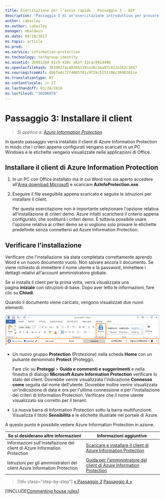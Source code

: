 ```yaml
---
title: Esercitazione per l'avvio rapido - Passaggio 3 - AIP
description: "Passaggio 3 di un'esercitazione introduttiva per provare rapidamente a usare Azure Information Protection: installare il client."
author: cabailey
ms.author: cabailey
manager: mbaldwin
ms.date: 09/18/2017
ms.topic: article
ms.prod: ''
ms.service: information-protection
ms.technology: techgroup-identity
ms.assetid: 209815b9-81c9-430c-a82f-32cac991449b
ms.openlocfilehash: 363902fac8036b118ce28c3ea87c812e262c3d47
ms.sourcegitcommit: dbbfadc72f4005f81c9f28c515119bc3098201ce
ms.translationtype: HT
ms.contentlocale: it-IT
ms.lasthandoff: 03/28/2018
ms.locfileid: "30206078"
---
```

# <a name="step-3-install-the-client"></a>Passaggio 3: Installare il client

>*Si applica a: [Azure Information Protection](https://azure.microsoft.com/pricing/details/information-protection)*

In questo passaggio verrà installato il client di Azure Information Protection in modo che i criteri appena configurati vengano scaricati in un PC Windows e le etichette vengano visualizzate nelle applicazioni di Office.


## <a name="install-the-azure-information-protection-client"></a>Installare il client di Azure Information Protection

1. In un PC con Office installato ma in cui Word non sia aperto accedere all'[Area download Microsoft](https://www.microsoft.com/en-us/download/details.aspx?id=53018) e scaricare **AzInfoProtection.exe**.
    
2. Eseguire il file eseguibile appena scaricato e seguire le istruzioni per installare il client.
    
    Per questa esercitazione non è importante selezionare l'opzione relativa all'installazione di criteri demo. Azure infatti scaricherà il criterio appena configurato, che sostituirà i criteri demo. È tuttavia possibile usare l'opzione relativa ai criteri demo se si vogliono solo provare le etichette predefinite senza connettersi ad Azure Information Protection. 

## <a name="verify-the-installation"></a>Verificare l'installazione

Verificare che l'installazione sia stata completata correttamente aprendo Word e un nuovo documento vuoto. Non salvare ancora il documento. Se viene richiesto di immettere il nome utente e la password, immettere i dettagli relativi all'account amministratore globale. 

Se si installa il client per la prima volta, verrà visualizzata una pagina **iniziale** con istruzioni di base. Dopo aver letto le informazioni, fare clic su **Chiudi**.

Quando il documento viene caricato, vengono visualizzati due nuovi elementi:

![Esercitazione introduttiva di Azure Information Protection, passaggio 3: Client installato](../media/word2016-calloutsv2.png)

- Un nuovo gruppo **Protection** (Protezione) nella scheda **Home** con un pulsante denominato **Protect** (Proteggi).
    
    Fare clic su **Proteggi** > **Guida e commenti e suggerimenti** e nella finestra di dialogo **Microsoft Azure Information Protection** verificare lo stato del client. Dovrebbe venire visualizzata l'indicazione **Connesso come** seguita dal nome dell'utente. Dovrebbe inoltre venire visualizzata un'indicazione di data e ora per l'ultima connessione e per l'installazione dei criteri di Information Protection. Verificare che il nome utente visualizzato sia corretto per il tenant.

- La nuova barra di Information Protection sotto la barra multifunzione. Visualizza il titolo **Sensibilità** e le etichette illustrate nel portale di Azure. 

A questo punto è possibile vedere Azure Information Protection in azione.

|Se si desiderano altre informazioni|Informazioni aggiuntive|
|--------------------------------|--------------------------|
|Informazioni sull'installazione del client di Azure Information Protection|[Scaricare e installare il client di Azure Information Protection](../rms-client/install-client-app.md)|
|Istruzioni per gli amministratori del client Azure Information Protection|[Guida per l'amministratore del client di Azure Information Protection](../rms-client/client-admin-guide.md)|


>[!div class="step-by-step"]
[&#171; Passaggio 2](infoprotect-tutorial-step2.md)
[Passaggio 4 &#187;](infoprotect-tutorial-step4.md)

[!INCLUDE[Commenting house rules](../includes/houserules.md)]